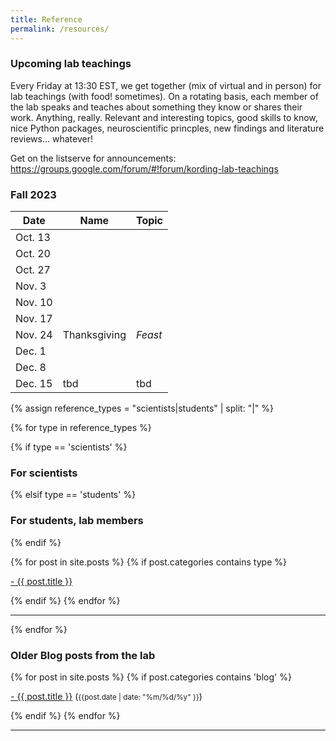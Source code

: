 ```yaml
---
title: Reference
permalink: /resources/
---
```


### Upcoming lab teachings

Every Friday at 13:30 EST, we get together (mix of virtual and in person) for lab teachings (with food! sometimes). 
On a rotating basis, each member of the lab speaks and teaches about something they know or shares their work. 
Anything, really. Relevant and interesting topics, good skills to know, nice Python packages,
neuroscientific princples, new findings and literature reviews... whatever!

Get on the listserve for announcements: https://groups.google.com/forum/#!forum/kording-lab-teachings

### Fall 2023

| Date | Name | Topic |
|------|------|-------|
| Oct. 13 | |  |
| Oct. 20 |  |  |
| Oct. 27 |  |  |
| Nov. 3 |  |  |
| Nov. 10 |  |  |
| Nov. 17 |  |  |
| Nov. 24 | Thanksgiving | _Feast_ |
| Dec. 1 |  |  |
| Dec. 8 |  |  |
| Dec. 15 | tbd | tbd |

<!--[Click here for current topics (as of summer 2021)](http://kordinglab.com/2021/01/01/upcoming-lab-teaching.html)-->

{% assign reference_types = "scientists|students" | split: "|" %}

{% for type in reference_types %}

{% if type == 'scientists' %}
### **For scientists**
 {% elsif type == 'students' %}
### **For students, lab members**
{% endif %}

<div class="content list">
  {% for post in site.posts %}
    {% if post.categories contains type %}
    <div class="list-item">
      <p class="list-post-title">
        <a href="{{ site.baseurl }}{{ post.url }}">- {{ post.title }}</a>
      </p>
    </div>
    {% endif %}
  {% endfor %}
</div>

<hr>
{% endfor %}

### **Older Blog posts from the lab**

<div class="content list">
  {% for post in site.posts %}
    {% if post.categories contains 'blog' %}
    <div class="list-item">
      <p class="list-post-title">
        <a href="{{ site.baseurl }}{{ post.url }}">- {{ post.title }}</a> (<small>{{post.date | date: "%m/%d/%y" }}</small>)
      </p>
    </div>
    {% endif %}
  {% endfor %}
</div>

<hr>
